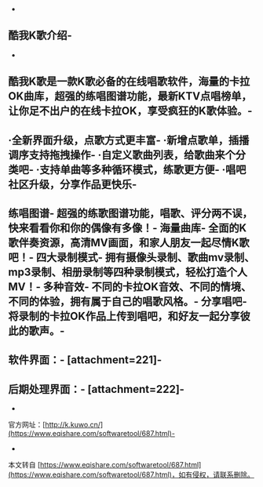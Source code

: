 -
**酷我K歌介绍**-
-
-
酷我K歌是一款K歌必备的在线唱歌软件，海量的卡拉OK曲库，超强的练唱图谱功能，最新KTV点唱榜单，让你足不出户的在线卡拉OK，享受疯狂的K歌体验。-
-
·全新界面升级，点歌方式更丰富-
·新增点歌单，插播调序支持拖拽操作-
·自定义歌曲列表，给歌曲来个分类吧-
·支持单曲等多种循环模式，练歌更方便-
·唱吧社区升级，分享作品更快乐-
-
**练唱图谱**-
超强的练歌图谱功能，唱歌、评分两不误，快来看看你和你的偶像有多像！-
**海量曲库**-
全面的K歌伴奏资源，高清MV画面，和家人朋友一起尽情K歌吧！-
**四大录制模式**-
拥有摄像头录制、歌曲mv录制、mp3录制、相册录制等四种录制模式，轻松打造个人MV！-
**多种音效**-
不同的卡拉OK音效、不同的情境、不同的体验，拥有属于自己的唱歌风格。-
**分享唱吧**-
将录制的卡拉OK作品上传到唱吧，和好友一起分享彼此的歌声。-
-
软件界面：-
\[attachment=221\]-
-
后期处理界面：-
\[attachment=222\]-
-
-
官方网址：[http://k.kuwo.cn/](https://www.eqishare.com/softwaretool/687.html)-

-

本文转自 [https://www.eqishare.com/softwaretool/687.html](https://www.eqishare.com/softwaretool/687.html)，如有侵权，请联系删除。
